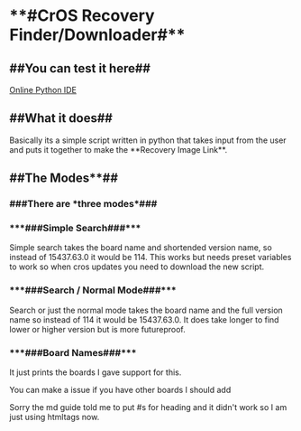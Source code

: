 <h1>**#CrOS Recovery Finder/Downloader#**</h1>
<h2>##You can test it here##</h2>

[Online Python IDE](https://www.online-python.com/d6z23LeIoA)

<h2>##What it does##</h2>

<p>Basically its a simple script written in python that takes input from the user and puts it together to make the **Recovery Image Link**.</p>

<h2>##The Modes**##</h2>

<h3>###There are *three modes*###</h3>

<h3>***###Simple Search###***</h3>

<p>Simple search takes the board name and shortended version name,
so instead of 15437.63.0 it would be 114.
This works but needs preset variables to work so when cros updates you need to download the new script.</p>

<h3>***###Search / Normal Mode###***</h3>

<p>Search or just the normal mode takes the board name and the full version name so instead of 114 it would be 15437.63.0.
It does take longer to find lower or higher version but is more futureproof.</p>

<h3>***###Board Names###***</h3>

<p>It just prints the boards I gave support for this.</p>

<p>You can make a issue if you have other boards I should add</p>

<p>Sorry the md guide told me to put #s for heading and it didn't work so I am just using htmltags now.</p>
